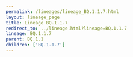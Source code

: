 ```yaml
---
permalink: /lineages/lineage_BQ.1.1.7.html
layout: lineage_page
title: Lineage BQ.1.1.7
redirect_to: ../lineage.html?lineage=BQ.1.1.7
lineage: BQ.1.1.7
parent: BQ.1.1
children: ['BQ.1.1.7']
---
```

